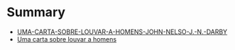 # Summary

* [UMA-CARTA-SOBRE-LOUVAR-A-HOMENS-JOHN-NELSO-J.-N.-DARBY](README.md)
* [Uma carta sobre louvar a homens](uma_carta_sobre_louvar_a_homens.md)
